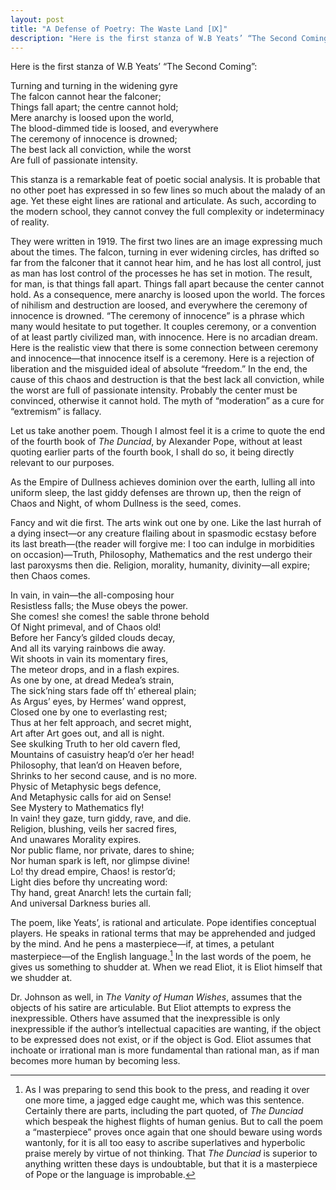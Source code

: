 ```yaml
---
layout: post
title: "A Defense of Poetry: The Waste Land [Ⅸ]"
description: "Here is the first stanza of W.B Yeats’ “The Second Coming”:..."
---
```


Here is the first stanza of W.B Yeats’ “The Second Coming”:

Turning and turning in the widening gyre  
The falcon cannot hear the falconer;  
Things fall apart; the centre cannot hold;  
Mere anarchy is loosed upon the world,  
The blood-dimmed tide is loosed, and everywhere  
The ceremony of innocence is drowned;  
The best lack all conviction, while the worst  
Are full of passionate intensity.  

This stanza is a remarkable feat of poetic social analysis. It is probable that no other poet has expressed in so few lines so much about the malady of an age. Yet these eight lines are rational and articulate. As such, according to the modern school, they cannot convey the full complexity or indeterminacy of reality.

They were written in 1919. The first two lines are an image expressing much about the times. The falcon, turning in ever widening circles, has drifted so far from the falconer that it cannot hear him, and he has lost all control, just as man has lost control of the processes he has set in motion. The result, for man, is that things fall apart. Things fall apart because the center cannot hold. As a consequence, mere anarchy is loosed upon the world. The forces of nihilism and destruction are loosed, and everywhere the ceremony of innocence is drowned. “The ceremony of innocence” is a phrase which many would hesitate to put together. It couples ceremony, or a convention of at least partly civilized man, with innocence. Here is no arcadian dream. Here is the realistic view that there is some connection between ceremony and innocence—that innocence itself is a ceremony. Here is a rejection of liberation and the misguided ideal of absolute “freedom.” In the end, the cause of this chaos and destruction is that the best lack all conviction, while the worst are full of passionate intensity. Probably the center must be convinced, otherwise it cannot hold. The myth of “moderation” as a cure for “extremism” is fallacy.

Let us take another poem. Though I almost feel it is a crime to quote the end of the fourth book of _The Dunciad_, by Alexander Pope, without at least quoting earlier parts of the fourth book, I shall do so, it being directly relevant to our purposes.

As the Empire of Dullness achieves dominion over the earth, lulling all into uniform sleep, the last giddy defenses are thrown up, then the reign of Chaos and Night, of whom Dullness is the seed, comes.

Fancy and wit die first. The arts wink out one by one. Like the last hurrah of a dying insect—or any creature flailing about in spasmodic ecstasy before its last breath—(the reader will forgive me: I too can indulge in morbidities on occasion)—Truth, Philosophy, Mathematics and the rest undergo their last paroxysms then die. Religion, morality, humanity, divinity—all expire; then Chaos comes.

In vain, in vain—the all-composing hour  
Resistless falls; the Muse obeys the power.  
She comes! she comes! the sable throne behold  
Of Night primeval, and of Chaos old!  
Before her Fancy’s gilded clouds decay,  
And all its varying rainbows die away.  
Wit shoots in vain its momentary fires,  
The meteor drops, and in a flash expires.  
As one by one, at dread Medea’s strain,  
The sick’ning stars fade off th’ ethereal plain;  
As Argus’ eyes, by Hermes’ wand opprest,  
Closed one by one to everlasting rest;  
Thus at her felt approach, and secret might,  
Art after Art goes out, and all is night.  
See skulking Truth to her old cavern fled,  
Mountains of casuistry heap’d o’er her head!  
Philosophy, that lean’d on Heaven before,  
Shrinks to her second cause, and is no more.  
Physic of Metaphysic begs defence,  
And Metaphysic calls for aid on Sense!  
See Mystery to Mathematics fly!  
In vain! they gaze, turn giddy, rave, and die.  
Religion, blushing, veils her sacred fires,  
And unawares Morality expires.  
Nor public flame, nor private, dares to shine;  
Nor human spark is left, nor glimpse divine!  
Lo! thy dread empire, Chaos! is restor’d;  
Light dies before thy uncreating word:  
Thy hand, great Anarch! lets the curtain fall;  
And universal Darkness buries all.  

The poem, like Yeats’, is rational and articulate. Pope identifies conceptual players. He speaks in rational terms that may be apprehended and judged by the mind. And he pens a masterpiece—if, at times, a petulant masterpiece—of the English language.[^1] In the last words of the poem, he gives us something to shudder at. When we read Eliot, it is Eliot himself that we shudder at.

Dr. Johnson as well, in _The Vanity of Human Wishes_, assumes that the objects of his satire are articulable. But Eliot attempts to express the inexpressible. Others have assumed that the inexpressible is only inexpressible if the author’s intellectual capacities are wanting, if the object to be expressed does not exist, or if the object is God. Eliot assumes that inchoate or irrational man is more fundamental than rational man, as if man becomes more human by becoming less.

[^1]: As I was preparing to send this book to the press, and reading it over one more time, a jagged edge caught me, which was this sentence. Certainly there are parts, including the part quoted, of _The Dunciad_ which bespeak the highest flights of human genius. But to call the poem a “masterpiece” proves once again that one should beware using words wantonly, for it is all too easy to ascribe superlatives and  hyperbolic praise merely by virtue of not thinking. That _The Dunciad_ is superior to anything written these days is undoubtable, but that it is a masterpiece of Pope or the language is improbable.
